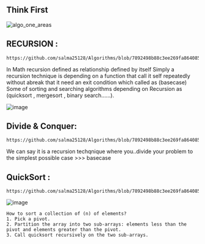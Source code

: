                                                                              
Think  First
----------
![algo_one_areas](https://github.com/user-attachments/assets/51ff67b2-5c77-4757-b24c-d33f39c85764)

RECURSION :
---------------
	https://github.com/salma25128/Algorithms/blob/7892498b88c3ee269fa86408550c087487298eac/recursion.py

In Math recursion defined as relationship defined by itself 
Simply a recursion technique is depending on a function that call it self repeatedly without abreak that it need an exit condition which called as (basecase)
Some of sorting and searching algorithms depending on Recursion as (quicksort , mergesort , binary search......).


![image](https://github.com/user-attachments/assets/623dfc12-08b2-4c96-b054-aaf96203bbad)

Divide & Conquer:	
-------------------
	https://github.com/salma25128/Algorithms/blob/7892498b88c3ee269fa86408550c087487298eac/divide_and_conquer.py
 
We can say it is a recursion techqnique where you..divide your problem to the simplest possible case >>> basecase
		

QuickSort : 
-------------

	https://github.com/salma25128/Algorithms/blob/7892498b88c3ee269fa86408550c087487298eac/Quicksort.py

 ![image](https://github.com/user-attachments/assets/228113c4-6851-4d7b-bee7-f485aea42e7c)

	How to sort a collection of (n) of elements?	
	1. Pick a pivot.
	2. Partition the array into two sub-arrays: elements less than the pivot and elements greater than the pivot.
	3. Call quicksort recursively on the two sub-arrays.
			 



	  
